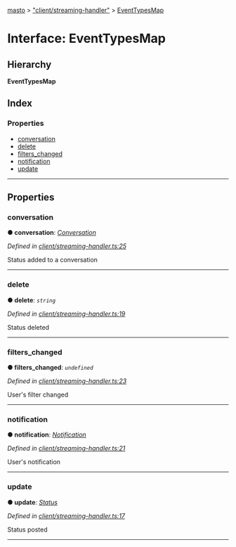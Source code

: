 [masto](../README.md) > ["client/streaming-handler"](../modules/_client_streaming_handler_.md) > [EventTypesMap](../interfaces/_client_streaming_handler_.eventtypesmap.md)

# Interface: EventTypesMap

## Hierarchy

**EventTypesMap**

## Index

### Properties

* [conversation](_client_streaming_handler_.eventtypesmap.md#conversation)
* [delete](_client_streaming_handler_.eventtypesmap.md#delete)
* [filters_changed](_client_streaming_handler_.eventtypesmap.md#filters_changed)
* [notification](_client_streaming_handler_.eventtypesmap.md#notification)
* [update](_client_streaming_handler_.eventtypesmap.md#update)

---

## Properties

<a id="conversation"></a>

###  conversation

**● conversation**: *[Conversation](_entities_conversation_.conversation.md)*

*Defined in [client/streaming-handler.ts:25](https://github.com/lagunehq/core/blob/84abcd4/src/client/streaming-handler.ts#L25)*

Status added to a conversation

___
<a id="delete"></a>

###  delete

**● delete**: *`string`*

*Defined in [client/streaming-handler.ts:19](https://github.com/lagunehq/core/blob/84abcd4/src/client/streaming-handler.ts#L19)*

Status deleted

___
<a id="filters_changed"></a>

###  filters_changed

**● filters_changed**: *`undefined`*

*Defined in [client/streaming-handler.ts:23](https://github.com/lagunehq/core/blob/84abcd4/src/client/streaming-handler.ts#L23)*

User's filter changed

___
<a id="notification"></a>

###  notification

**● notification**: *[Notification](_entities_notification_.notification.md)*

*Defined in [client/streaming-handler.ts:21](https://github.com/lagunehq/core/blob/84abcd4/src/client/streaming-handler.ts#L21)*

User's notification

___
<a id="update"></a>

###  update

**● update**: *[Status](_entities_status_.status.md)*

*Defined in [client/streaming-handler.ts:17](https://github.com/lagunehq/core/blob/84abcd4/src/client/streaming-handler.ts#L17)*

Status posted

___

